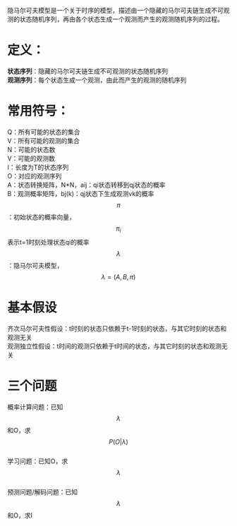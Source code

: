 隐马尔可夫模型是一个关于时序的模型，描述由一个隐藏的马尔可夫链生成不可观测的状态随机序列，再由各个状态生成一个观测而产生的观测随机序列的过程。  

# 定义：  
**状态序列**：隐藏的马尔可夫链生成不可观测的状态随机序列  
**观测序列**：每个状态生成一个观测，由此而产生的观测的随机序列  

# 常用符号：  
Q：所有可能的状态的集合  
V：所有可能的观测的集合  
N：可能的状态数  
V：可能的观测数  
I：长度为T的状态序列  
O：对应的观测序列  
A：状态转换矩阵，N*N，aij：qi状态转移到qj状态的概率  
B：观测概率矩阵，bj(k)：qj状态下生成观测vk的概率  
$$\pi$$：初始状态的概率向量，$$\pi_i$$表示t=1时刻处理状态qi的概率  
$$\lambda$$：隐马尔可夫模型，$$\lambda=(A, B, \pi)$$  

# 基本假设  
齐次马尔可夫性假设：t时刻的状态只依赖于t-1时刻的状态，与其它时刻的状态和观测无关  
观测独立性假设：t时间的观测只依赖于t时间的状态，与其它时刻的状态和观测无关  

# 三个问题

概率计算问题：已知$$\lambda$$和O，求$$P(O|\lambda)$$  
学习问题：已知O，求$$\lambda$$  
预测问题/解码问题：已知$$\lambda$$和O，求I